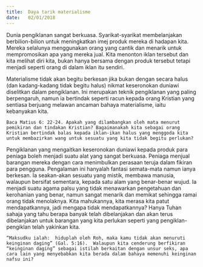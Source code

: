 ```yaml
---
title:  Daya tarik materialisme
date:   02/01/2018
---
```


Dunia pengiklanan sangat berkuasa.  Syarikat-syarikat membelanjakan berbilion-bilion untuk meningkatkan imej produk mereka di hadapan kita. Mereka selalunya menggunakan orang yang cantik dan menarik untuk mempromosikan apa yang mereka jual. Kita menonton iklan tersebut dan  kita melihat diri kita, bukan hanya bersama dengan produk tersebut tetapi menjadi seperti orang di dalam iklan itu sendiri.

Materialisme tidak akan begitu berkesan jika bukan dengan secara halus (dan kadang-kadang tidak begitu halus) nikmat keseronokan duniawi diselitkan dalam pengiklanan. Ini merupakan teknik pengiklanan yang paling berpengaruh, namun ia bertindak seperti racun kepada orang Kristian yang sentiasa berjuang melawan ancaman bahaya materialisme, iaitu kebanyakan kita.

`Baca Matius 6: 22-24. Apakah yang dilambangkan oleh mata menurut pemikiran dan tindakan Kristian? Bagaimanakah kita sebagai orang Kristian bertindak balas kepada iklan-ikan halus yang menggoda kita untuk membazirkan wang untuk sesuatu yang kita tidak begitu perlukan?`

Pengiklanan yang mengaitkan keseronokan duniawi kepada produk para peniaga boleh menjadi suatu alat yang sangat berkuasa.  Peniaga menjual barangan mereka dengan cara menimbulkan perasaan teruja dalam fikiran para pengguna.  Pengalaman ini hanyalah fantasi semata-mata namun ianya berkesan.  Ia seakan-akan sesuatu yang mistik, membawa manusia, walaupun bersifat sementara, kepada satu alam yang benar-benar wujud.  Ia menjadi suatu agama palsu yang tidak menawarkan pengetahuan dan kerohanian yang benar, namun sangat menarik dan memikat sehingga ramai orang tidak menolaknya.  Kita mahukannya, kita merasa kita patut mendapatkannya, jadi mengapa tidak mendapatkannya?  Hanya Tuhan sahaja yang tahu berapa banyak telah dibelanjakan dan akan terus dibelanjakan untuk barangan yang kita perlukan seperti yang pengiklan-pengiklan telah yakinkan  kita.

`“Maksudku ialah:  hiduplah oleh Roh, maka kamu tidak akan menuruti keinginan daging” (Gal. 5:16).  Walaupun kita cenderung berfikiran “keinginan daging” sebagai istilah berkaitan dengan unsur seks, apa cara lain yang menyebabkan kita berada dalam bahaya memenuhi keinginan nafsu ini?`